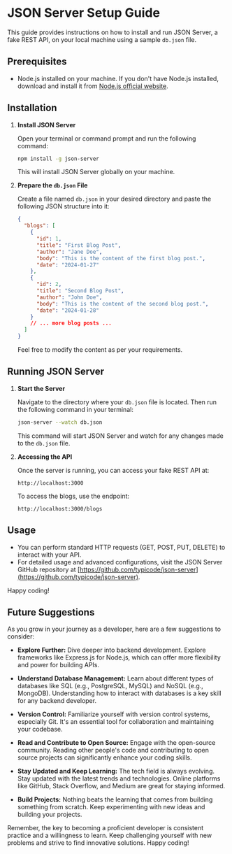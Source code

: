 
# JSON Server Setup Guide

This guide provides instructions on how to install and run JSON Server, a fake REST API, on your local machine using a sample `db.json` file.

## Prerequisites

- Node.js installed on your machine. If you don't have Node.js installed, download and install it from [Node.js official website](https://nodejs.org/).

## Installation

1. **Install JSON Server**

   Open your terminal or command prompt and run the following command:

   ```bash
   npm install -g json-server
   ```

   This will install JSON Server globally on your machine.

2. **Prepare the `db.json` File**

   Create a file named `db.json` in your desired directory and paste the following JSON structure into it:

   ```json
   {
     "blogs": [
       {
         "id": 1,
         "title": "First Blog Post",
         "author": "Jane Doe",
         "body": "This is the content of the first blog post.",
         "date": "2024-01-27"
       },
       {
         "id": 2,
         "title": "Second Blog Post",
         "author": "John Doe",
         "body": "This is the content of the second blog post.",
         "date": "2024-01-28"
       }
       // ... more blog posts ...
     ]
   }
   ```

   Feel free to modify the content as per your requirements.

## Running JSON Server

1. **Start the Server**

   Navigate to the directory where your `db.json` file is located. Then run the following command in your terminal:

   ```bash
   json-server --watch db.json
   ```

   This command will start JSON Server and watch for any changes made to the `db.json` file.

2. **Accessing the API**

   Once the server is running, you can access your fake REST API at:

   ```
   http://localhost:3000
   ```

   To access the blogs, use the endpoint:

   ```
   http://localhost:3000/blogs
   ```

## Usage

- You can perform standard HTTP requests (GET, POST, PUT, DELETE) to interact with your API.
- For detailed usage and advanced configurations, visit the JSON Server GitHub repository at [https://github.com/typicode/json-server](https://github.com/typicode/json-server).

Happy coding!

## Future Suggestions 

As you grow in your journey as a developer, here are a few suggestions to consider:

- **Explore Further:** Dive deeper into backend development. Explore frameworks like Express.js for Node.js, which can offer more flexibility and power for building APIs.

- **Understand Database Management:** Learn about different types of databases like SQL (e.g., PostgreSQL, MySQL) and NoSQL (e.g., MongoDB). Understanding how to interact with databases is a key skill for any backend developer.

- **Version Control:** Familiarize yourself with version control systems, especially Git. It's an essential tool for collaboration and maintaining your codebase.

- **Read and Contribute to Open Source:** Engage with the open-source community. Reading other people's code and contributing to open source projects can significantly enhance your coding skills.

- **Stay Updated and Keep Learning:** The tech field is always evolving. Stay updated with the latest trends and technologies. Online platforms like GitHub, Stack Overflow, and Medium are great for staying informed.

- **Build Projects:** Nothing beats the learning that comes from building something from scratch. Keep experimenting with new ideas and building your projects.

Remember, the key to becoming a proficient developer is consistent practice and a willingness to learn. Keep challenging yourself with new problems and strive to find innovative solutions. Happy coding!





